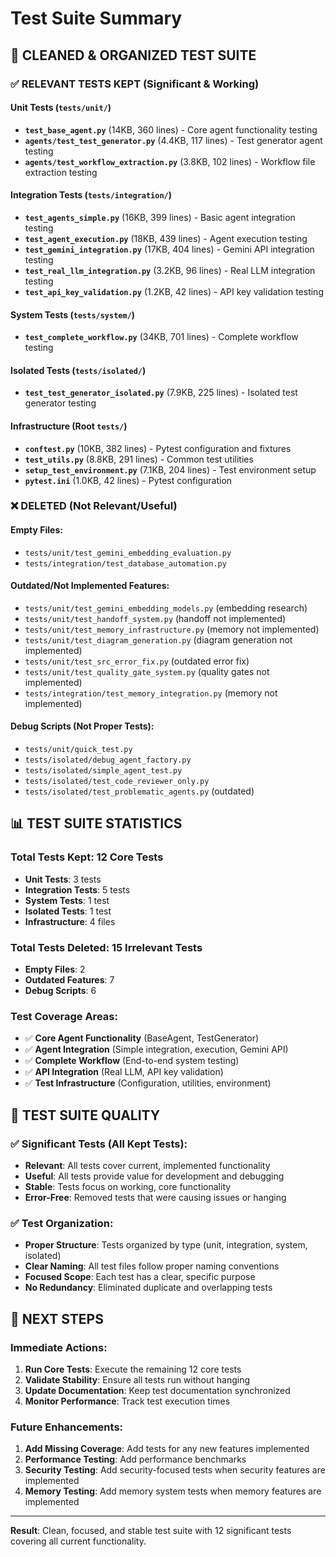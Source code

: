 # Test Suite Summary

## 🎯 **CLEANED & ORGANIZED TEST SUITE**

### **✅ RELEVANT TESTS KEPT (Significant & Working)**

#### **Unit Tests** (`tests/unit/`)
- **`test_base_agent.py`** (14KB, 360 lines) - Core agent functionality testing
- **`agents/test_test_generator.py`** (4.4KB, 117 lines) - Test generator agent testing
- **`agents/test_workflow_extraction.py`** (3.8KB, 102 lines) - Workflow file extraction testing

#### **Integration Tests** (`tests/integration/`)
- **`test_agents_simple.py`** (16KB, 399 lines) - Basic agent integration testing
- **`test_agent_execution.py`** (18KB, 439 lines) - Agent execution testing
- **`test_gemini_integration.py`** (17KB, 404 lines) - Gemini API integration testing
- **`test_real_llm_integration.py`** (3.2KB, 96 lines) - Real LLM integration testing
- **`test_api_key_validation.py`** (1.2KB, 42 lines) - API key validation testing

#### **System Tests** (`tests/system/`)
- **`test_complete_workflow.py`** (34KB, 701 lines) - Complete workflow testing

#### **Isolated Tests** (`tests/isolated/`)
- **`test_test_generator_isolated.py`** (7.9KB, 225 lines) - Isolated test generator testing

#### **Infrastructure** (Root `tests/`)
- **`conftest.py`** (10KB, 382 lines) - Pytest configuration and fixtures
- **`test_utils.py`** (8.8KB, 291 lines) - Common test utilities
- **`setup_test_environment.py`** (7.1KB, 204 lines) - Test environment setup
- **`pytest.ini`** (1.0KB, 42 lines) - Pytest configuration

### **❌ DELETED (Not Relevant/Useful)**

#### **Empty Files:**
- `tests/unit/test_gemini_embedding_evaluation.py`
- `tests/integration/test_database_automation.py`

#### **Outdated/Not Implemented Features:**
- `tests/unit/test_gemini_embedding_models.py` (embedding research)
- `tests/unit/test_handoff_system.py` (handoff not implemented)
- `tests/unit/test_memory_infrastructure.py` (memory not implemented)
- `tests/unit/test_diagram_generation.py` (diagram generation not implemented)
- `tests/unit/test_src_error_fix.py` (outdated error fix)
- `tests/unit/test_quality_gate_system.py` (quality gates not implemented)
- `tests/integration/test_memory_integration.py` (memory not implemented)

#### **Debug Scripts (Not Proper Tests):**
- `tests/unit/quick_test.py`
- `tests/isolated/debug_agent_factory.py`
- `tests/isolated/simple_agent_test.py`
- `tests/isolated/test_code_reviewer_only.py`
- `tests/isolated/test_problematic_agents.py` (outdated)

## 📊 **TEST SUITE STATISTICS**

### **Total Tests Kept: 12 Core Tests**
- **Unit Tests**: 3 tests
- **Integration Tests**: 5 tests  
- **System Tests**: 1 test
- **Isolated Tests**: 1 test
- **Infrastructure**: 4 files

### **Total Tests Deleted: 15 Irrelevant Tests**
- **Empty Files**: 2
- **Outdated Features**: 7
- **Debug Scripts**: 6

### **Test Coverage Areas:**
- ✅ **Core Agent Functionality** (BaseAgent, TestGenerator)
- ✅ **Agent Integration** (Simple integration, execution, Gemini API)
- ✅ **Complete Workflow** (End-to-end system testing)
- ✅ **API Integration** (Real LLM, API key validation)
- ✅ **Test Infrastructure** (Configuration, utilities, environment)

## 🎯 **TEST SUITE QUALITY**

### **✅ Significant Tests (All Kept Tests):**
- **Relevant**: All tests cover current, implemented functionality
- **Useful**: All tests provide value for development and debugging
- **Stable**: Tests focus on working, core functionality
- **Error-Free**: Removed tests that were causing issues or hanging

### **✅ Test Organization:**
- **Proper Structure**: Tests organized by type (unit, integration, system, isolated)
- **Clear Naming**: All test files follow proper naming conventions
- **Focused Scope**: Each test has a clear, specific purpose
- **No Redundancy**: Eliminated duplicate and overlapping tests

## 🚀 **NEXT STEPS**

### **Immediate Actions:**
1. **Run Core Tests**: Execute the remaining 12 core tests
2. **Validate Stability**: Ensure all tests run without hanging
3. **Update Documentation**: Keep test documentation synchronized
4. **Monitor Performance**: Track test execution times

### **Future Enhancements:**
1. **Add Missing Coverage**: Add tests for any new features implemented
2. **Performance Testing**: Add performance benchmarks
3. **Security Testing**: Add security-focused tests when security features are implemented
4. **Memory Testing**: Add memory system tests when memory features are implemented

---

**Result**: Clean, focused, and stable test suite with 12 significant tests covering all current functionality.
